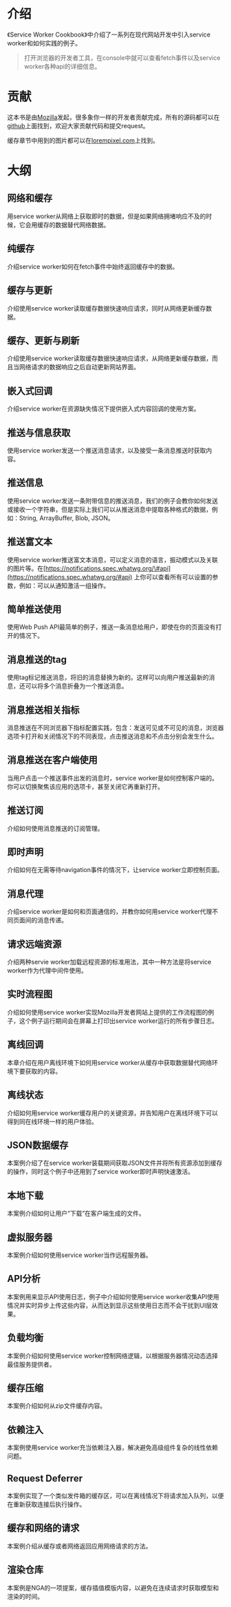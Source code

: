 # 介绍

《Service Worker Cookbook》中介绍了一系列在现代网站开发中引入service worker和如何实践的例子。

> 打开浏览器的开发者工具，在console中就可以查看fetch事件以及service worker各种api的详细信息。

# 贡献

这本书是由[Mozilla](https://mozilla.com/)发起，很多象你一样的开发者贡献完成，所有的源码都可以在[github](https://github.com/mozilla/serviceworker-cookbook)上面找到，欢迎大家贡献代码和提交request。

缓存章节中用到的图片都可以在[lorempixel.com](http://lorempixel.com/)上找到。

# 大纲

## 网络和缓存

用service worker从网络上获取即时的数据，但是如果网络拥堵响应不及的时候，它会用缓存的数据替代网络数据。

## 纯缓存

介绍service worker如何在fetch事件中始终返回缓存中的数据。

## 缓存与更新

介绍使用service worker读取缓存数据快速响应请求，同时从网络更新缓存数据。

## 缓存、更新与刷新

介绍使用service worker读取缓存数据快速响应请求，从网络更新缓存数据，而且当网络请求的数据响应之后自动更新网站界面。

## 嵌入式回调

介绍service worker在资源缺失情况下提供嵌入式内容回调的使用方案。

## 推送与信息获取

使用service worker发送一个推送消息请求，以及接受一条消息推送时获取内容。

## 推送信息

使用service worker发送一条附带信息的推送消息，我们的例子会教你如何发送或接收一个字符串，但是实际上我们可以从推送消息中提取各种格式的数据，例如：String, ArrayBuffer, Blob, JSON。

## 推送富文本

使用service worker推送富文本消息，可以定义消息的语言，振动模式以及关联的图片等。在[https://notifications.spec.whatwg.org/\#api](https://notifications.spec.whatwg.org/#api) 上你可以查看所有可以设置的参数，例如：可以从通知激活一组操作。

## 简单推送使用

使用Web Push API最简单的例子，推送一条消息给用户，即使在你的页面没有打开的情况下。

## 消息推送的tag

使用tag标记推送消息，将旧的消息替换为新的。这样可以向用户推送最新的消息，还可以将多个消息折叠为一个推送消息。

## 消息推送相关指标

消息推送在不同浏览器下指标配置实践，包含：发送可见或不可见的消息，浏览器选项卡打开和关闭情况下的不同表现，点击推送消息和不点击分别会发生什么。

## 消息推送在客户端使用

当用户点击一个推送事件出发的消息时，service worker是如何控制客户端的。你可以切换聚焦该应用的选项卡，甚至关闭它再重新打开。

## 推送订阅

介绍如何使用消息推送的订阅管理。

## 即时声明

介绍如何在无需等待navigation事件的情况下，让service worker立即控制页面。

## 消息代理

介绍service worker是如何和页面通信的，并教你如何用service worker代理不同页面间的消息传递。

## 请求远端资源

介绍两种servie worker加载远程资源的标准用法，其中一种方法是将service worker作为代理中间件使用。

## 实时流程图

介绍如何使用service worker实现Mozilla开发者网站上提供的工作流程图的例子，这个例子运行期间会在屏幕上打印出service worker运行的所有步骤日志。

## 离线回调

本章介绍在用户离线环境下如何用service worker从缓存中获取数据替代网络环境下要获取的内容。

## 离线状态

介绍如何用service worker缓存用户的关键资源，并告知用户在离线环境下可以得到同在线环境一样的用户体验。

## JSON数据缓存

本案例介绍了在service worker装载期间获取JSON文件并将所有资源添加到缓存的操作，同时这个例子中还用到了service worker即时声明快速激活。

## 本地下载

本案例介绍如何让用户“下载”在客户端生成的文件。

## 虚拟服务器

本案例介绍如何使用service worker当作远程服务器。

## API分析

本案例用来显示API使用日志，例子中介绍如何使用service worker收集API使用情况并实时异步上传这些内容，从而达到显示这些使用日志而不会干扰到UI层效果。

## 负载均衡

本案例介绍如何使用service worker控制网络逻辑，以根据服务器情况动态选择最佳服务提供者。

## 缓存压缩

本案例介绍如何从zip文件缓存内容。

## 依赖注入

本案例使用service worker充当依赖注入器，解决避免高级组件复杂的线性依赖问题。

## Request Deferrer

本案例实现了一个类似发件箱的缓存区，可以在离线情况下将请求加入队列，以便在重新获取连接后执行操作。

## 缓存和网络的请求

本案例介绍从缓存或者网络返回应用网络请求的方法。

## 渲染仓库

本案例是NGA的一项提案，缓存插值模版内容，以避免在连续请求时获取模型和渲染的时间。




